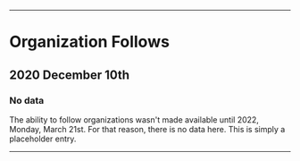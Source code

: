 
***

# Organization Follows

## 2020 December 10th

### No data

The ability to follow organizations wasn't made available until 2022, Monday, March 21st. For that reason, there is no data here. This is simply a placeholder entry.

***

